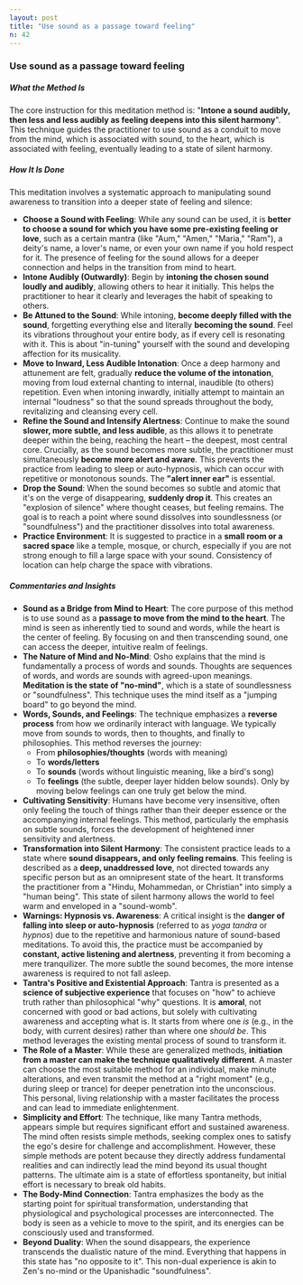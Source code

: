 ```yaml
---
layout: post
title: "Use sound as a passage toward feeling"
n: 42
---
```

### Use sound as a passage toward feeling

##### What the Method Is
The core instruction for this meditation method is: "**Intone a sound audibly, then less and less audibly as feeling deepens into this silent harmony**". This technique guides the practitioner to use sound as a conduit to move from the mind, which is associated with sound, to the heart, which is associated with feeling, eventually leading to a state of silent harmony.

##### How It Is Done
This meditation involves a systematic approach to manipulating sound awareness to transition into a deeper state of feeling and silence:

*   **Choose a Sound with Feeling**: While any sound can be used, it is **better to choose a sound for which you have some pre-existing feeling or love**, such as a certain mantra (like "Aum," "Amen," "Maria," "Ram"), a deity's name, a lover's name, or even your own name if you hold respect for it. The presence of feeling for the sound allows for a deeper connection and helps in the transition from mind to heart.
*   **Intone Audibly (Outwardly)**: Begin by **intoning the chosen sound loudly and audibly**, allowing others to hear it initially. This helps the practitioner to hear it clearly and leverages the habit of speaking to others.
*   **Be Attuned to the Sound**: While intoning, **become deeply filled with the sound**, forgetting everything else and literally **becoming the sound**. Feel its vibrations throughout your entire body, as if every cell is resonating with it. This is about "in-tuning" yourself with the sound and developing affection for its musicality.
*   **Move to Inward, Less Audible Intonation**: Once a deep harmony and attunement are felt, gradually **reduce the volume of the intonation**, moving from loud external chanting to internal, inaudible (to others) repetition. Even when intoning inwardly, initially attempt to maintain an internal "loudness" so that the sound spreads throughout the body, revitalizing and cleansing every cell.
*   **Refine the Sound and Intensify Alertness**: Continue to make the sound **slower, more subtle, and less audible**, as this allows it to penetrate deeper within the being, reaching the heart – the deepest, most central core. Crucially, as the sound becomes more subtle, the practitioner must simultaneously **become more alert and aware**. This prevents the practice from leading to sleep or auto-hypnosis, which can occur with repetitive or monotonous sounds. The **"alert inner ear"** is essential.
*   **Drop the Sound**: When the sound becomes so subtle and atomic that it's on the verge of disappearing, **suddenly drop it**. This creates an "explosion of silence" where thought ceases, but feeling remains. The goal is to reach a point where sound dissolves into soundlessness (or "soundfulness") and the practitioner dissolves into total awareness.
*   **Practice Environment**: It is suggested to practice in a **small room or a sacred space** like a temple, mosque, or church, especially if you are not strong enough to fill a large space with your sound. Consistency of location can help charge the space with vibrations.

##### Commentaries and Insights
*   **Sound as a Bridge from Mind to Heart**: The core purpose of this method is to use sound as a **passage to move from the mind to the heart**. The mind is seen as inherently tied to sound and words, while the heart is the center of feeling. By focusing on and then transcending sound, one can access the deeper, intuitive realm of feelings.
*   **The Nature of Mind and No-Mind**: Osho explains that the mind is fundamentally a process of words and sounds. Thoughts are sequences of words, and words are sounds with agreed-upon meanings. **Meditation is the state of "no-mind"**, which is a state of soundlessness or "soundfulness". This technique uses the mind itself as a "jumping board" to go beyond the mind.
*   **Words, Sounds, and Feelings**: The technique emphasizes a **reverse process** from how we ordinarily interact with language. We typically move from sounds to words, then to thoughts, and finally to philosophies. This method reverses the journey:
    *   From **philosophies/thoughts** (words with meaning)
    *   To **words/letters**
    *   To **sounds** (words without linguistic meaning, like a bird's song)
    *   To **feelings** (the subtle, deeper layer hidden below sounds).
    Only by moving below feelings can one truly get below the mind.
*   **Cultivating Sensitivity**: Humans have become very insensitive, often only feeling the touch of things rather than their deeper essence or the accompanying internal feelings. This method, particularly the emphasis on subtle sounds, forces the development of heightened inner sensitivity and alertness.
*   **Transformation into Silent Harmony**: The consistent practice leads to a state where **sound disappears, and only feeling remains**. This feeling is described as a **deep, unaddressed love**, not directed towards any specific person but as an omnipresent state of the heart. It transforms the practitioner from a "Hindu, Mohammedan, or Christian" into simply a "human being". This state of silent harmony allows the world to feel warm and enveloped in a "sound-womb".
*   **Warnings: Hypnosis vs. Awareness**: A critical insight is the **danger of falling into sleep or auto-hypnosis** (referred to as *yoga tandra* or *hypnos*) due to the repetitive and harmonious nature of sound-based meditations. To avoid this, the practice must be accompanied by **constant, active listening and alertness**, preventing it from becoming a mere tranquilizer. The more subtle the sound becomes, the more intense awareness is required to not fall asleep.
*   **Tantra's Positive and Existential Approach**: Tantra is presented as a **science of subjective experience** that focuses on "how" to achieve truth rather than philosophical "why" questions. It is **amoral**, not concerned with good or bad actions, but solely with cultivating awareness and accepting what is. It starts from where one *is* (e.g., in the body, with current desires) rather than where one *should be*. This method leverages the existing mental process of sound to transform it.
*   **The Role of a Master**: While these are generalized methods, **initiation from a master can make the technique qualitatively different**. A master can choose the most suitable method for an individual, make minute alterations, and even transmit the method at a "right moment" (e.g., during sleep or trance) for deeper penetration into the unconscious. This personal, living relationship with a master facilitates the process and can lead to immediate enlightenment.
*   **Simplicity and Effort**: The technique, like many Tantra methods, appears simple but requires significant effort and sustained awareness. The mind often resists simple methods, seeking complex ones to satisfy the ego's desire for challenge and accomplishment. However, these simple methods are potent because they directly address fundamental realities and can indirectly lead the mind beyond its usual thought patterns. The ultimate aim is a state of effortless spontaneity, but initial effort is necessary to break old habits.
*   **The Body-Mind Connection**: Tantra emphasizes the body as the starting point for spiritual transformation, understanding that physiological and psychological processes are interconnected. The body is seen as a vehicle to move to the spirit, and its energies can be consciously used and transformed.
*   **Beyond Duality**: When the sound disappears, the experience transcends the dualistic nature of the mind. Everything that happens in this state has "no opposite to it". This non-dual experience is akin to Zen's no-mind or the Upanishadic "soundfulness".